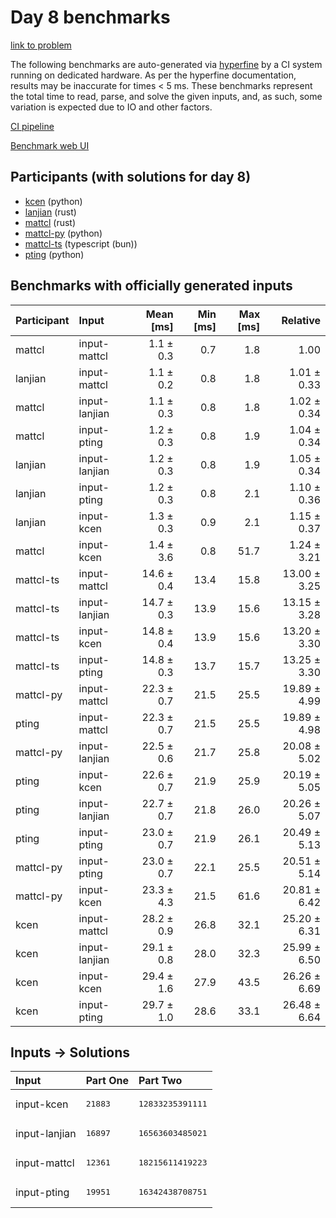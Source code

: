 # Day 8 benchmarks

[link to problem](https://adventofcode.com/2023/day/8)

The following benchmarks are auto-generated via
[hyperfine](https://github.com/sharkdp/hyperfine) by a CI system running on
dedicated hardware. As per the hyperfine documentation, results may be
inaccurate for times < 5 ms. These benchmarks represent the total time to read,
parse, and solve the given inputs, and, as such, some variation is expected due
to IO and other factors.

[CI pipeline](http://ci.papercode.net:8080/teams/main/pipelines/aoc2023)

[Benchmark web UI](https://aoc.ancalagon.black)


## Participants (with solutions for day 8)

- [kcen](https://github.com/kcen/aoc2023) (python)
- [lanjian](https://github.com/lanjian/aoc-2023) (rust)
- [mattcl](https://github.com/mattcl/aoc2023) (rust)
- [mattcl-py](https://github.com/mattcl/aoc2023-py) (python)
- [mattcl-ts](https://github.com/mattcl/aoc2023-js) (typescript (bun))
- [pting](https://github.com/pting/aoc2023) (python)


## Benchmarks with officially generated inputs

| Participant | Input | Mean [ms] | Min [ms] | Max [ms] | Relative |
|:---|:---|---:|---:|---:|---:|
| mattcl | input-mattcl | 1.1 ± 0.3 | 0.7 | 1.8 | 1.00 |
| lanjian | input-mattcl | 1.1 ± 0.2 | 0.8 | 1.8 | 1.01 ± 0.33 |
| mattcl | input-lanjian | 1.1 ± 0.3 | 0.8 | 1.8 | 1.02 ± 0.34 |
| mattcl | input-pting | 1.2 ± 0.3 | 0.8 | 1.9 | 1.04 ± 0.34 |
| lanjian | input-lanjian | 1.2 ± 0.3 | 0.8 | 1.9 | 1.05 ± 0.34 |
| lanjian | input-pting | 1.2 ± 0.3 | 0.8 | 2.1 | 1.10 ± 0.36 |
| lanjian | input-kcen | 1.3 ± 0.3 | 0.9 | 2.1 | 1.15 ± 0.37 |
| mattcl | input-kcen | 1.4 ± 3.6 | 0.8 | 51.7 | 1.24 ± 3.21 |
| mattcl-ts | input-mattcl | 14.6 ± 0.4 | 13.4 | 15.8 | 13.00 ± 3.25 |
| mattcl-ts | input-lanjian | 14.7 ± 0.3 | 13.9 | 15.6 | 13.15 ± 3.28 |
| mattcl-ts | input-kcen | 14.8 ± 0.4 | 13.9 | 15.6 | 13.20 ± 3.30 |
| mattcl-ts | input-pting | 14.8 ± 0.3 | 13.7 | 15.7 | 13.25 ± 3.30 |
| mattcl-py | input-mattcl | 22.3 ± 0.7 | 21.5 | 25.5 | 19.89 ± 4.99 |
| pting | input-mattcl | 22.3 ± 0.7 | 21.5 | 25.5 | 19.89 ± 4.98 |
| mattcl-py | input-lanjian | 22.5 ± 0.6 | 21.7 | 25.8 | 20.08 ± 5.02 |
| pting | input-kcen | 22.6 ± 0.7 | 21.9 | 25.9 | 20.19 ± 5.05 |
| pting | input-lanjian | 22.7 ± 0.7 | 21.8 | 26.0 | 20.26 ± 5.07 |
| pting | input-pting | 23.0 ± 0.7 | 21.9 | 26.1 | 20.49 ± 5.13 |
| mattcl-py | input-pting | 23.0 ± 0.7 | 22.1 | 25.5 | 20.51 ± 5.14 |
| mattcl-py | input-kcen | 23.3 ± 4.3 | 21.5 | 61.6 | 20.81 ± 6.42 |
| kcen | input-mattcl | 28.2 ± 0.9 | 26.8 | 32.1 | 25.20 ± 6.31 |
| kcen | input-lanjian | 29.1 ± 0.8 | 28.0 | 32.3 | 25.99 ± 6.50 |
| kcen | input-kcen | 29.4 ± 1.6 | 27.9 | 43.5 | 26.26 ± 6.69 |
| kcen | input-pting | 29.7 ± 1.0 | 28.6 | 33.1 | 26.48 ± 6.64 |


## Inputs -> Solutions

| Input | Part One | Part Two |
|:---|:---|:---|
|input-kcen|<pre>21883</pre>|<pre>12833235391111</pre>|
|input-lanjian|<pre>16897</pre>|<pre>16563603485021</pre>|
|input-mattcl|<pre>12361</pre>|<pre>18215611419223</pre>|
|input-pting|<pre>19951</pre>|<pre>16342438708751</pre>|